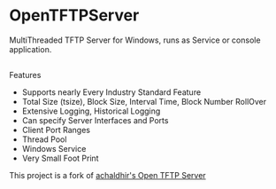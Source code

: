 # OpenTFTPServer
MultiThreaded TFTP Server for Windows, runs as Service or console application.

##
Features

* Supports nearly Every Industry Standard Feature
* Total Size (tsize), Block Size, Interval Time, Block Number RollOver
* Extensive Logging, Historical Logging
* Can specify Server Interfaces and Ports
* Client Port Ranges
* Thread Pool
* Windows Service
* Very Small Foot Print

This project is a fork of [achaldhir's Open TFTP Server](https://sourceforge.net/projects/tftp-server/)
